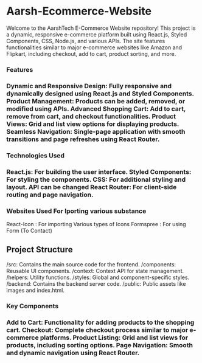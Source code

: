 # Aarsh-Ecommerce-Website
Welcome to the AarshTech E-Commerce Website repository! This project is a dynamic, responsive e-commerce platform built using React.js, Styled Components, CSS, Node.js, and various APIs. The site features functionalities similar to major e-commerce websites like Amazon and Flipkart, including checkout, add to cart, product sorting, and more.

<h3>Features<h3/>
Dynamic and Responsive Design: Fully responsive and dynamically designed using React.js and Styled Components.
Product Management: Products can be added, removed, or modified using APIs.
Advanced Shopping Cart: Add to cart, remove from cart, and checkout functionalities.
Product Views: Grid and list view options for displaying products.
Seamless Navigation: Single-page application with smooth transitions and page refreshes using React Router.
<br/>
<h3>Technologies Used<h3/>
React.js: For building the user interface.
Styled Components: For styling the components.
CSS: For additional styling and layout.
API can be changed 
React Router: For client-side routing and page navigation.
<br/>
<h3>Websites Used For Iporting various substance </h3>
React-Icon : For importing Various types of Icons
Formspree : For using Form (To Contact)
  <br/>
<h2>Project Structure</h2>
/src: Contains the main source code for the frontend.
/components: Reusable UI components.
/context: Context API for state management.
/helpers: Utility functions.
/styles: Global and component-specific styles.
/backend: Contains the backend server code.
/public: Public assets like images and index.html.

<h3>Key Components<h3/>
Add to Cart: Functionality for adding products to the shopping cart.
Checkout: Complete checkout process similar to major e-commerce platforms.
Product Listing: Grid and list views for products, including sorting options.
Page Navigation: Smooth and dynamic navigation using React Router.


